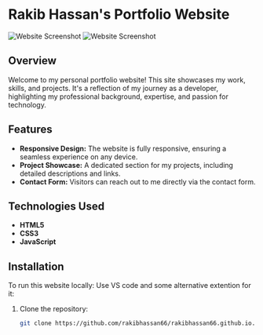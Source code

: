 # Rakib Hassan's Portfolio Website

![Website Screenshot](images/website-screenshot.png)
![Website Screenshot](/Phtos/web1.png)

## Overview

Welcome to my personal portfolio website! This site showcases my work, skills, and projects. It's a reflection of my journey as a developer, highlighting my professional background, expertise, and passion for technology.

## Features

- **Responsive Design:** The website is fully responsive, ensuring a seamless experience on any device.
- **Project Showcase:** A dedicated section for my projects, including detailed descriptions and links.
- **Contact Form:** Visitors can reach out to me directly via the contact form.

## Technologies Used

- **HTML5**
- **CSS3**
- **JavaScript**

## Installation

To run this website locally:
Use VS code and some alternative extention for it:
1. Clone the repository:

   ```bash
   git clone https://github.com/rakibhassan66/rakibhassan66.github.io.git
